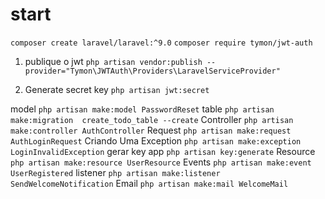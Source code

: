 # start
`composer create laravel/laravel:^9.0`
`composer require tymon/jwt-auth`

1. publique o jwt 
`php artisan vendor:publish --provider="Tymon\JWTAuth\Providers\LaravelServiceProvider"`

2. Generate secret key
`php artisan jwt:secret`

model 
`php artisan make:model PasswordReset`
table
`php artisan make:migration  create_todo_table --create`
Controller
`php artisan make:controller AuthController`
Request
`php artisan make:request AuthLoginRequest`
Criando Uma Exception 
`php artisan make:exception LoginInvalidException`
gerar key app
`php artisan key:generate`
Resource
`php artisan make:resource UserResource`
Events 
`php artisan make:event UserRegistered`
listener 
`php artisan make:listener SendWelcomeNotification`
Email 
`php artisan make:mail WelcomeMail` 
